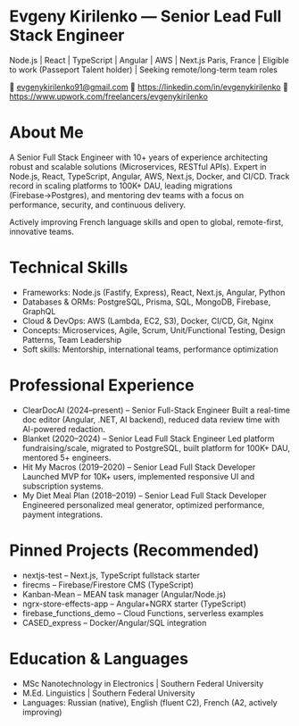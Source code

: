 # Evgeny Kirilenko — Senior Lead Full Stack Engineer

Node.js | React | TypeScript | Angular | AWS | Next.js
Paris, France | Eligible to work (Passeport Talent holder) | Seeking remote/long-term team roles

📧 evgenykirilenko91@gmail.com
🔗 https://linkedin.com/in/evgenykirilenko
🔗 https://www.upwork.com/freelancers/evgenykirilenko

# About Me
A Senior Full Stack Engineer with 10+ years of experience architecting robust and scalable solutions (Microservices, RESTful APIs). Expert in Node.js, React, TypeScript, Angular, AWS, Next.js, Docker, and CI/CD. Track record in scaling platforms to 100K+ DAU, leading migrations (Firebase→Postgres), and mentoring dev teams with a focus on performance, security, and continuous delivery.

Actively improving French language skills and open to global, remote-first, innovative teams.

# Technical Skills
- Frameworks: Node.js (Fastify, Express), React, Next.js, Angular, Python
- Databases & ORMs: PostgreSQL, Prisma, SQL, MongoDB, Firebase, GraphQL
- Cloud & DevOps: AWS (Lambda, EC2, S3), Docker, CI/CD, Git, Nginx
- Concepts: Microservices, Agile, Scrum, Unit/Functional Testing, Design Patterns, Team Leadership
- Soft skills: Mentorship, international teams, performance optimization

# Professional Experience
- ClearDocAI (2024–present) – Senior Full-Stack Engineer
  Built a real-time doc editor (Angular, .NET, AI backend), reduced data review time with AI-powered redaction.
- Blanket (2020–2024) – Senior Lead Full Stack Engineer
  Led platform fundraising/scale, migrated to PostgreSQL, built platform for 100K+ DAU, mentored 5+ engineers.
- Hit My Macros (2019–2020) – Senior Lead Full Stack Developer
  Launched MVP for 10K+ users, implemented responsive UI and subscription systems.
- My Diet Meal Plan (2018–2019) – Senior Lead Full Stack Developer
  Engineered personalized meal generator, optimized performance, payment integrations.

# Pinned Projects (Recommended)
- nextjs-test – Next.js, TypeScript fullstack starter
- firecms – Firebase/Firestore CMS (TypeScript)
- Kanban-Mean – MEAN task manager (Angular/Node.js)
- ngrx-store-effects-app – Angular+NGRX starter (TypeScript)
- firebase_functions_demo – Cloud Functions, serverless examples
- CASED_express – Docker/Angular/SQL integration

# Education & Languages
- MSc Nanotechnology in Electronics | Southern Federal University
- M.Ed. Linguistics | Southern Federal University
- Languages: Russian (native), English (fluent C2), French (A2, actively improving)
